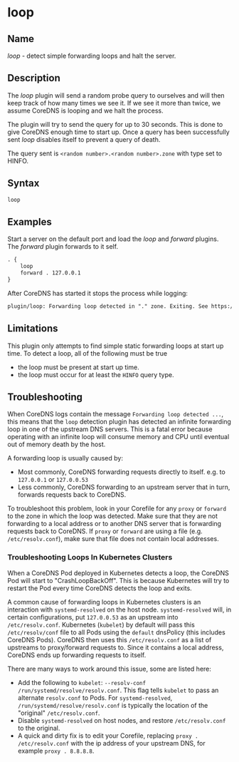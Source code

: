 # loop

## Name

*loop* - detect simple forwarding loops and halt the server.

## Description

The *loop* plugin will send a random probe query to ourselves and will then keep track of how many times
we see it. If we see it more than twice, we assume CoreDNS is looping and we halt the process.

The plugin will try to send the query for up to 30 seconds. This is done to give CoreDNS enough time
to start up. Once a query has been successfully sent *loop* disables itself to prevent a query of
death.

The query sent is `<random number>.<random number>.zone` with type set to HINFO.

## Syntax

~~~ txt
loop
~~~

## Examples

Start a server on the default port and load the *loop* and *forward* plugins. The *forward* plugin
forwards to it self.

~~~ txt
. {
    loop
    forward . 127.0.0.1
}
~~~

After CoreDNS has started it stops the process while logging:

~~~ txt
plugin/loop: Forwarding loop detected in "." zone. Exiting. See https://coredns.io/plugins/loop#troubleshooting. Probe query: "HINFO 5577006791947779410.8674665223082153551.".
~~~

## Limitations

This plugin only attempts to find simple static forwarding loops at start up time.  To detect a loop, all of the following must be true

* the loop must be present at start up time.
* the loop must occur for at least the `HINFO` query type.

## Troubleshooting

When CoreDNS logs contain the message `Forwarding loop detected ...`, this means that
the `loop` detection plugin has detected an infinite forwarding loop in one of the upstream
DNS servers.  This is a fatal error because operating with an infinite loop will consume
memory and CPU until eventual out of memory death by the host.

A forwarding loop is usually caused by:

* Most commonly, CoreDNS forwarding requests directly to itself. e.g. to `127.0.0.1` or `127.0.0.53`
* Less commonly, CoreDNS forwarding to an upstream server that in turn, forwards requests back to CoreDNS.

To troubleshoot this problem, look in your Corefile for any `proxy` or `forward` to the zone
in which the loop was detected.  Make sure that they are not forwarding to a local address or
to another DNS server that is forwarding requests back to CoreDNS. If `proxy` or `forward` are
 using a file (e.g. `/etc/resolv.conf`), make sure that file does not contain local addresses.

### Troubleshooting Loops In Kubernetes Clusters
When a CoreDNS Pod deployed in Kubernetes detects a loop, the CoreDNS Pod will start to "CrashLoopBackOff".
This is because Kubernetes will try to restart the Pod every time CoreDNS detects the loop and exits.

A common cause of forwarding loops in Kubernetes clusters is an interaction with
`systemd-resolved` on the host node.  `systemd-resolved` will, in certain configurations,
put `127.0.0.53` as an upstream into `/etc/resolv.conf`. Kubernetes (`kubelet`) by default
will pass this `/etc/resolv/conf` file to all Pods using the `default` dnsPolicy (this
includes CoreDNS Pods). CoreDNS then uses this `/etc/resolv.conf` as a list of upstreams
to proxy/forward requests to.  Since it contains a local address, CoreDNS ends up forwarding
requests to itself.

There are many ways to work around this issue, some are listed here:

* Add the following to `kubelet`: `--resolv-conf /run/systemd/resolve/resolv.conf`.  This flag
tells `kubelet` to pass an alternate `resolv.conf` to Pods. For `systemd-resolved`,
`/run/systemd/resolve/resolv.conf` is typically the location of the "original" `/etc/resolv.conf`.
* Disable `systemd-resolved` on host nodes, and restore `/etc/resolv.conf` to the original.
* A quick and dirty fix is to edit your Corefile, replacing `proxy . /etc/resolv.conf` with
the ip address of your upstream DNS, for example `proxy . 8.8.8.8`.
